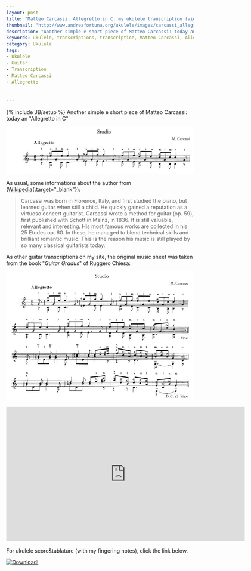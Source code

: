 ```yaml
---
layout: post
title: "Matteo Carcassi, Allegretto in C: my ukulele transcription (video and tabs)"
thumbnail: "http://www.andreafortuna.org/ukulele/images/carcassi_allegretto_cover.PNG"
description: "Another simple e short piece of Matteo Carcassi: today an 'Allegretto in C'"
keywords: ukulele, transcriptions, transcription, Matteo Carcassi, Allegretto, music, fingerstyle
category: Ukulele
tags: 
- Ukulele
- Guitar
- Transcription
- Matteo Carcassi
- Allegretto


---
```

{% include JB/setup %}
Another simple e short piece of Matteo Carcassi: today an "Allegretto in C"

![Matteo Carcassi, Allegretto in C](/ukulele/images/carcassi_allegretto_cover.PNG)
<!-- more -->

As usual, some informations about the author from ([Wikipedia](https://en.wikipedia.org/wiki/Matteo_Carcassi){:target="_blank"}):

>Carcassi was born in Florence, Italy, and first studied the piano, but learned guitar when still a child. He quickly gained a reputation as a virtuoso concert guitarist.
Carcassi wrote a method for guitar (op. 59), first published with Schott in Mainz, in 1836. It is still valuable, relevant and interesting. His most famous works are collected in his 25 Etudes op. 60. In these, he managed to blend technical skills and brilliant romantic music. This is the reason his music is still played by so many classical guitarists today.


As other guitar transcriptions on my site, the original music sheet was taken from the book "*Guitar Gradus*" of Ruggero Chiesa:

![Matteo Carcassi, Allegretto in C](/ukulele/images/carcassi_allegretto.png)


<iframe width="640" height="360" src="https://www.youtube.com/embed/SKcjdLo2XIo" frameborder="0" allowfullscreen></iframe>

For ukulele score&tablature (with my fingering notes), click the link below.

[![Download!](http://www.andreafortuna.org/images/Download-PDF-Button.png)](http://www.andreafortuna.org/ukulele/files/Matteo_carcassi_Allegretto_in_C.pdf)

